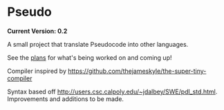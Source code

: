 # Pseudo

**Current Version: 0.2**

A small project that translate Pseudocode into other languages.

See the <a href="https://github.com/ninjaprawn/Pseudo/issues/3">plans</a> for what's being worked on and coming up!

Compiler inspired by https://github.com/thejameskyle/the-super-tiny-compiler

Syntax based off http://users.csc.calpoly.edu/~jdalbey/SWE/pdl_std.html. Improvements and additions to be made.



